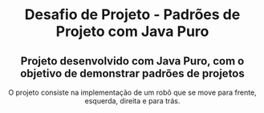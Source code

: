 <div align="center">

<h1> Desafio de Projeto - Padrões de Projeto com Java Puro</h1>

<h2> Projeto desenvolvido com Java Puro, com o objetivo de demonstrar padrões de projetos</h2>

<p> O projeto consiste na implementação de um robô que se move para frente, esquerda, direita e para trás.


